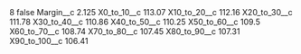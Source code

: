 <?xml version="1.0" encoding="UTF-8"?>
<CustomMetadata xmlns="http://soap.sforce.com/2006/04/metadata" xmlns:xsi="http://www.w3.org/2001/XMLSchema-instance" xmlns:xsd="http://www.w3.org/2001/XMLSchema">
    <label>8</label>
    <protected>false</protected>
    <values>
        <field>Margin__c</field>
        <value xsi:type="xsd:double">2.125</value>
    </values>
    <values>
        <field>X0_to_10__c</field>
        <value xsi:type="xsd:double">113.07</value>
    </values>
    <values>
        <field>X10_to_20__c</field>
        <value xsi:type="xsd:double">112.16</value>
    </values>
    <values>
        <field>X20_to_30__c</field>
        <value xsi:type="xsd:double">111.78</value>
    </values>
    <values>
        <field>X30_to_40__c</field>
        <value xsi:type="xsd:double">110.86</value>
    </values>
    <values>
        <field>X40_to_50__c</field>
        <value xsi:type="xsd:double">110.25</value>
    </values>
    <values>
        <field>X50_to_60__c</field>
        <value xsi:type="xsd:double">109.5</value>
    </values>
    <values>
        <field>X60_to_70__c</field>
        <value xsi:type="xsd:double">108.74</value>
    </values>
    <values>
        <field>X70_to_80__c</field>
        <value xsi:type="xsd:double">107.45</value>
    </values>
    <values>
        <field>X80_to_90__c</field>
        <value xsi:type="xsd:double">107.31</value>
    </values>
    <values>
        <field>X90_to_100__c</field>
        <value xsi:type="xsd:double">106.41</value>
    </values>
</CustomMetadata>
